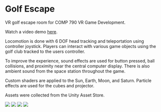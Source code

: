 # Golf Escape

VR golf escape room for COMP 790 VR Game Development.

Watch a video demo [here](https://youtube.com/shorts/g-Aha1MsgE4).

Locomotion is done with 6 DOF head tracking and teleportation using controller joystick. Players can interact with various game objects using the golf club tracked to the users controller.

To improve the experience, sound effects are used for button pressed, ball collisions, and proximity near the central computer display. There is also ambient sound from the space station throughout the game.

Custom shaders are applied to the Sun, Earth, Moon, and Saturn. Particle effects are used for the cubes and projector.

Assets were collected from the Unity Asset Store.

![](Images/station.png)
![](Images/golf.png)
![](Images/cubes.png)
![](Images/inside_station.png)
